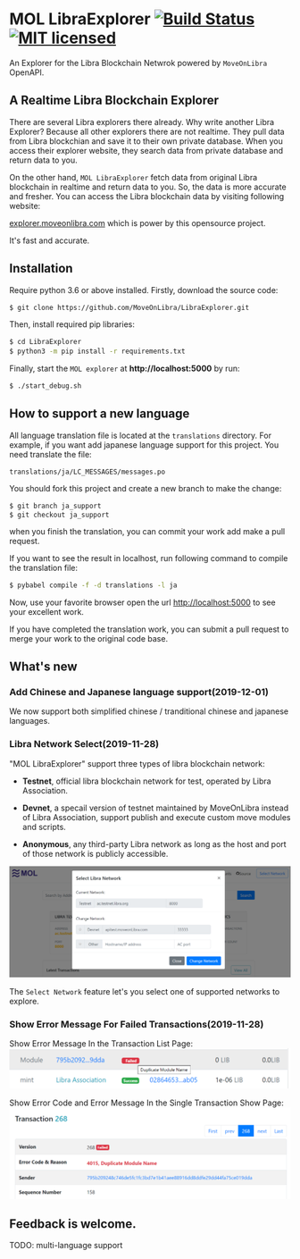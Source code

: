 # MOL LibraExplorer  [![Build Status](https://travis-ci.org/MoveOnLibra/LibraExplorer.svg?branch=master)](https://travis-ci.org/MoveOnLibra/LibraExplorer) [![MIT licensed](https://img.shields.io/badge/license-MIT-blue.svg)](./LICENSE)

An Explorer for the Libra Blockchain Netwrok powered by `MoveOnLibra` OpenAPI. 

## A Realtime Libra Blockchain Explorer
There are several Libra explorers there already. Why write another Libra Explorer? Because all other explorers there are not realtime. They pull data from Libra blockchian and save it to their own private database. When you access their explorer website, they search data from private database and return data to you.

On the other hand, `MOL LibraExplorer` fetch data from original Libra blockchain in realtime and return data to you. So, the data is more accurate and fresher. You can access the Libra blockchain data by visiting following website:

[explorer.moveonlibra.com](https://explorer.moveonlibra.com/) which is power by this opensource project.

It's fast and accurate.

## Installation

Require python 3.6 or above installed. Firstly, download the source code:

```sh
$ git clone https://github.com/MoveOnLibra/LibraExplorer.git
```

Then, install required pip libraries:

```sh
$ cd LibraExplorer
$ python3 -m pip install -r requirements.txt
```

Finally, start the `MOL explorer` at **http://localhost:5000** by run:

```sh
$ ./start_debug.sh
```

## How to support a new language

All language translation file is located at the `translations` directory. For example, if you want add japanese language support for this project. You need translate the file:

```text
translations/ja/LC_MESSAGES/messages.po
```

You should fork this project and create a new branch to make the change:
```text
$ git branch ja_support
$ git checkout ja_support
```

when you finish the translation, you can commit your work add make a pull request.

If you want to see the result in localhost, run following command to compile the translation file:

```sh
$ pybabel compile -f -d translations -l ja
```

Now, use your favorite browser open the url  [http://localhost:5000](http://localhost:5000) to see your excellent work.

If you have completed the translation work, you can submit a pull request to merge your work to the original code base.



## What's new

### Add Chinese and Japanese language support(2019-12-01)

We now support both simplified chinese / tranditional chinese and japanese languages.


### Libra Network Select(2019-11-28)

"MOL LibraExplorer" support three  types of libra blockchain network:

* **Testnet**, official libra blockchain network for test, operated by Libra Association.

* **Devnet**, a specail version of testnet maintained by MoveOnLibra instead of Libra Association, support publish and execute custom move modules and scripts.

* **Anonymous**, any third-party Libra network as long as the host and port of those network is publicly accessible.

![Select Network](docs/select_network.png "Select Libra Network")

The `Select Network` feature let's you select one of supported networks to explore.

### Show Error Message For Failed Transactions(2019-11-28)

Show Error Message In the Transaction List Page:
![Select Network](docs/error_title.png "Error Message")

Show Error Code and Error Message In the Single Transaction Show Page:
![Select Network](docs/error_code.png "Error Code and Message")




## Feedback is welcome.

TODO: multi-language support
